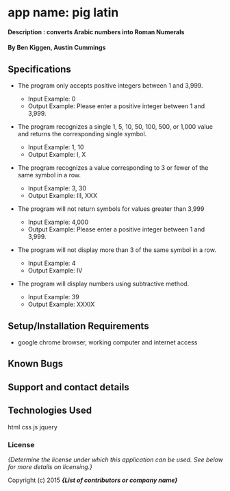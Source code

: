 # app name: pig latin

#### Description : converts Arabic numbers into Roman Numerals

#### By Ben Kiggen, Austin Cummings

## Specifications

*	The program only accepts positive integers between 1 and 3,999.
	*	Input Example: 0
	*	Output Example: Please enter a positive integer between 1 and 3,999.

*	The program recognizes a single 1, 5, 10, 50, 100, 500, or 1,000 value and returns the corresponding single symbol.
	*	Input Example: 1, 10
	*	Output Example: I, X

* The program recognizes a value corresponding to 3 or fewer of the same symbol in a row.
	*	Input Example: 3, 30
	*	Output Example: III, XXX

*	The program will not return symbols for values greater than 3,999
	*	Input Example: 4,000
	*	Output Example: Please enter a positive integer between 1 and 3,999.

*	The program will not display more than 3 of the same symbol in a row.
	*	Input Example: 4
	*	Output Example: IV

*	The program will display numbers using subtractive method.
	*	Input Example: 39
	*	Output Example: XXXIX





## Setup/Installation Requirements

* google chrome browser, working computer and internet access
## Known Bugs


## Support and contact details


## Technologies Used

html css js jquery

### License

*{Determine the license under which this application can be used.  See below for more details on licensing.}*

Copyright (c) 2015 **_{List of contributors or company name}_**
